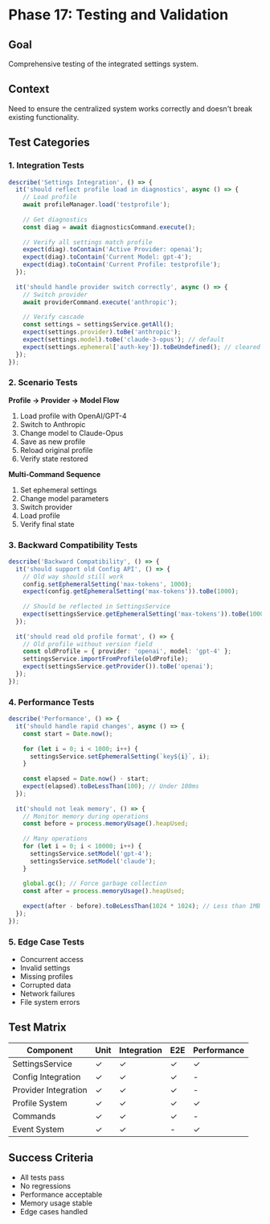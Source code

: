 # Phase 17: Testing and Validation

## Goal
Comprehensive testing of the integrated settings system.

## Context
Need to ensure the centralized system works correctly and doesn't break existing functionality.

## Test Categories

### 1. Integration Tests

```typescript
describe('Settings Integration', () => {
  it('should reflect profile load in diagnostics', async () => {
    // Load profile
    await profileManager.load('testprofile');
    
    // Get diagnostics
    const diag = await diagnosticsCommand.execute();
    
    // Verify all settings match profile
    expect(diag).toContain('Active Provider: openai');
    expect(diag).toContain('Current Model: gpt-4');
    expect(diag).toContain('Current Profile: testprofile');
  });
  
  it('should handle provider switch correctly', async () => {
    // Switch provider
    await providerCommand.execute('anthropic');
    
    // Verify cascade
    const settings = settingsService.getAll();
    expect(settings.provider).toBe('anthropic');
    expect(settings.model).toBe('claude-3-opus'); // default
    expect(settings.ephemeral['auth-key']).toBeUndefined(); // cleared
  });
});
```

### 2. Scenario Tests

**Profile → Provider → Model Flow**
1. Load profile with OpenAI/GPT-4
2. Switch to Anthropic
3. Change model to Claude-Opus
4. Save as new profile
5. Reload original profile
6. Verify state restored

**Multi-Command Sequence**
1. Set ephemeral settings
2. Change model parameters
3. Switch provider
4. Load profile
5. Verify final state

### 3. Backward Compatibility Tests

```typescript
describe('Backward Compatibility', () => {
  it('should support old Config API', () => {
    // Old way should still work
    config.setEphemeralSetting('max-tokens', 1000);
    expect(config.getEphemeralSetting('max-tokens')).toBe(1000);
    
    // Should be reflected in SettingsService
    expect(settingsService.getEphemeralSetting('max-tokens')).toBe(1000);
  });
  
  it('should read old profile format', () => {
    // Old profile without version field
    const oldProfile = { provider: 'openai', model: 'gpt-4' };
    settingsService.importFromProfile(oldProfile);
    expect(settingsService.getProvider()).toBe('openai');
  });
});
```

### 4. Performance Tests

```typescript
describe('Performance', () => {
  it('should handle rapid changes', async () => {
    const start = Date.now();
    
    for (let i = 0; i < 1000; i++) {
      settingsService.setEphemeralSetting(`key${i}`, i);
    }
    
    const elapsed = Date.now() - start;
    expect(elapsed).toBeLessThan(100); // Under 100ms
  });
  
  it('should not leak memory', () => {
    // Monitor memory during operations
    const before = process.memoryUsage().heapUsed;
    
    // Many operations
    for (let i = 0; i < 10000; i++) {
      settingsService.setModel('gpt-4');
      settingsService.setModel('claude');
    }
    
    global.gc(); // Force garbage collection
    const after = process.memoryUsage().heapUsed;
    
    expect(after - before).toBeLessThan(1024 * 1024); // Less than 1MB growth
  });
});
```

### 5. Edge Case Tests

- Concurrent access
- Invalid settings
- Missing profiles
- Corrupted data
- Network failures
- File system errors

## Test Matrix

| Component | Unit | Integration | E2E | Performance |
|-----------|------|-------------|-----|-------------|
| SettingsService | ✓ | ✓ | ✓ | ✓ |
| Config Integration | ✓ | ✓ | ✓ | - |
| Provider Integration | ✓ | ✓ | ✓ | - |
| Profile System | ✓ | ✓ | ✓ | ✓ |
| Commands | ✓ | ✓ | ✓ | - |
| Event System | ✓ | ✓ | - | ✓ |

## Success Criteria

- All tests pass
- No regressions
- Performance acceptable
- Memory usage stable
- Edge cases handled
